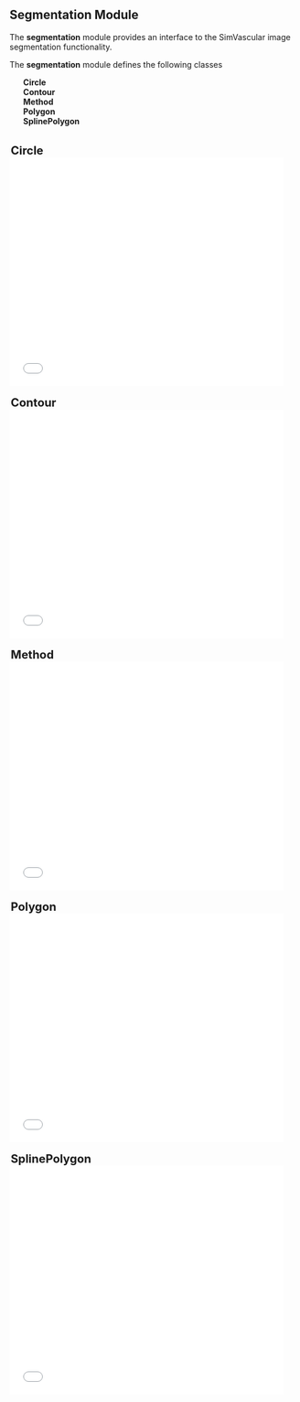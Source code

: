 ## Segmentation Module

The <b>segmentation</b> module provides an interface to the SimVascular image segmentation functionality.

The <b>segmentation</b> module defines the following classes

<ul style="list-style-type:none;">
  <li> <b> Circle </b> </li>
  <li> <b> Contour </b> </li>
  <li> <b> Method </b> </li>
  <li> <b> Polygon </b> </li>
  <li> <b> SplinePolygon </b> </li>
</ul>

<br>
<div class="PythonClassDiv" >
<legend style="font-size:20px; text-align:left"> <b> Circle </b> </legend>
<iframe src="/documentation/python_interface/modules/docs/segmentation_Circle.html" style="background-color: #FFFFFF" frameborder="0" height="400" width="95%"> </iframe>
</div>

<br>
<div class="PythonClassDiv" >
<legend style="font-size:20px; text-align:left"> <b> Contour </b> </legend>
<iframe src="/documentation/python_interface/modules/docs/segmentation_Contour.html" style="background-color: #FFFFFF" frameborder="0" height="400" width="95%"> </iframe>
</div>

<br>
<div class="PythonClassDiv" >
<legend style="font-size:20px; text-align:left"> <b> Method </b> </legend>
<iframe src="/documentation/python_interface/modules/docs/segmentation_Method.html" style="background-color: #FFFFFF" frameborder="0" height="400" width="95%"> </iframe>
</div>

<br>
<div class="PythonClassDiv" >
<legend style="font-size:20px; text-align:left"> <b> Polygon </b> </legend>
<iframe src="/documentation/python_interface/modules/docs/segmentation_Polygon.html" style="background-color: #FFFFFF" frameborder="0" height="400" width="95%"> </iframe>
</div>

<br>
<div class="PythonClassDiv" >
<legend style="font-size:20px; text-align:left"> <b> SplinePolygon </b> </legend>
<iframe src="/documentation/python_interface/modules/docs/segmentation_SplinePolygon.html" style="background-color: #FFFFFF" frameborder="0" height="400" width="95%"> </iframe>
</div>
